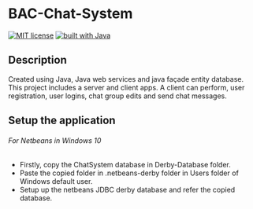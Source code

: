 # BAC-Chat-System
[![MIT license](https://img.shields.io/badge/license-MIT-blue.svg)](https://github.com/LordDraagonLive/BAC-Chat-System/blob/master/LICENSE)
[![built with Java](https://img.shields.io/badge/built%20with-Java-red.svg?style=plastic)](https://java.com/en/)


## Description
Created using Java, Java web services and java façade entity database. This project includes a server and client apps. A client can perform, user registration, user logins, chat group edits and send chat messages. 

## Setup the application
###### For Netbeans in Windows 10
- Firstly, copy the ChatSystem database in Derby-Database folder.
- Paste the copied folder in .netbeans-derby folder in Users folder of Windows default user.
- Setup up the netbeans JDBC derby database and refer the copied database.